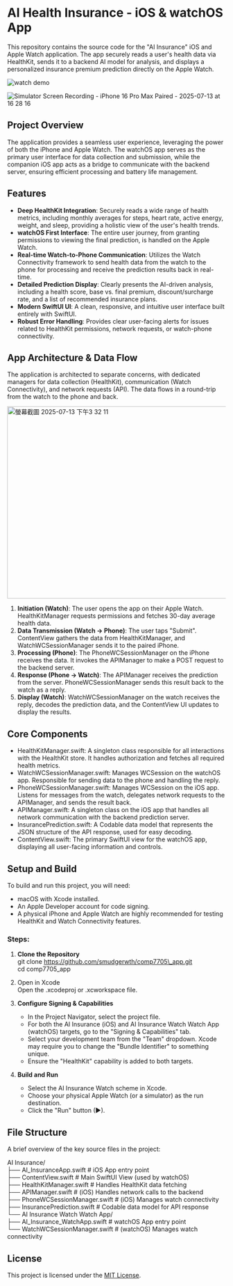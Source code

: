 # **AI Health Insurance \- iOS & watchOS App**

This repository contains the source code for the "AI Insurance" iOS and Apple Watch application. The app securely reads a user's health data via HealthKit, sends it to a backend AI model for analysis, and displays a personalized insurance premium prediction directly on the Apple Watch.

![watch demo](https://github.com/user-attachments/assets/326a1e83-e803-4de7-ba66-c16387360069) 

 ![Simulator Screen Recording - iPhone 16 Pro Max Paired - 2025-07-13 at 16 28 16](https://github.com/user-attachments/assets/d59663e6-7f91-4bb8-92d2-9275b24518db)


## **Project Overview**

The application provides a seamless user experience, leveraging the power of both the iPhone and Apple Watch. The watchOS app serves as the primary user interface for data collection and submission, while the companion iOS app acts as a bridge to communicate with the backend server, ensuring efficient processing and battery life management.

## **Features**

* **Deep HealthKit Integration**: Securely reads a wide range of health metrics, including monthly averages for steps, heart rate, active energy, weight, and sleep, providing a holistic view of the user's health trends.  
* **watchOS First Interface**: The entire user journey, from granting permissions to viewing the final prediction, is handled on the Apple Watch.  
* **Real-time Watch-to-Phone Communication**: Utilizes the Watch Connectivity framework to send health data from the watch to the phone for processing and receive the prediction results back in real-time.  
* **Detailed Prediction Display**: Clearly presents the AI-driven analysis, including a health score, base vs. final premium, discount/surcharge rate, and a list of recommended insurance plans.  
* **Modern SwiftUI UI**: A clean, responsive, and intuitive user interface built entirely with SwiftUI.  
* **Robust Error Handling**: Provides clear user-facing alerts for issues related to HealthKit permissions, network requests, or watch-phone connectivity.

## **App Architecture & Data Flow**

The application is architected to separate concerns, with dedicated managers for data collection (HealthKit), communication (Watch Connectivity), and network requests (API). The data flows in a round-trip from the watch to the phone and back.

<img width="907" height="442" alt="螢幕截圖 2025-07-13 下午3 32 11" src="https://github.com/user-attachments/assets/27f54a81-ec0f-47ee-90a3-2e7f6e8e0050" />


1. **Initiation (Watch)**: The user opens the app on their Apple Watch. HealthKitManager requests permissions and fetches 30-day average health data.  
2. **Data Transmission (Watch \-\> Phone)**: The user taps "Submit". ContentView gathers the data from HealthKitManager, and WatchWCSessionManager sends it to the paired iPhone.  
3. **Processing (Phone)**: The PhoneWCSessionManager on the iPhone receives the data. It invokes the APIManager to make a POST request to the backend server.  
4. **Response (Phone \-\> Watch)**: The APIManager receives the prediction from the server. PhoneWCSessionManager sends this result back to the watch as a reply.  
5. **Display (Watch)**: WatchWCSessionManager on the watch receives the reply, decodes the prediction data, and the ContentView UI updates to display the results.

## **Core Components**

* HealthKitManager.swift: A singleton class responsible for all interactions with the HealthKit store. It handles authorization and fetches all required health metrics.  
* WatchWCSessionManager.swift: Manages WCSession on the watchOS app. Responsible for sending data to the phone and handling the reply.  
* PhoneWCSessionManager.swift: Manages WCSession on the iOS app. Listens for messages from the watch, delegates network requests to the APIManager, and sends the result back.  
* APIManager.swift: A singleton class on the iOS app that handles all network communication with the backend prediction server.  
* InsurancePrediction.swift: A Codable data model that represents the JSON structure of the API response, used for easy decoding.  
* ContentView.swift: The primary SwiftUI view for the watchOS app, displaying all user-facing information and controls.


## **Setup and Build**

To build and run this project, you will need:

* macOS with Xcode installed.  
* An Apple Developer account for code signing.  
* A physical iPhone and Apple Watch are highly recommended for testing HealthKit and Watch Connectivity features.

### **Steps:**

1. **Clone the Repository**  
   git clone https://github.com/smudgerwth/comp7705\_app.git  
   cd comp7705\_app

2. Open in Xcode  
   Open the .xcodeproj or .xcworkspace file.

3. **Configure Signing & Capabilities**  
   * In the Project Navigator, select the project file.  
   * For both the AI Insurance (iOS) and AI Insurance Watch Watch App (watchOS) targets, go to the "Signing & Capabilities" tab.  
   * Select your development team from the "Team" dropdown. Xcode may require you to change the "Bundle Identifier" to something unique.  
   * Ensure the "HealthKit" capability is added to both targets.

4. **Build and Run**  
   * Select the AI Insurance Watch scheme in Xcode.  
   * Choose your physical Apple Watch (or a simulator) as the run destination.  
   * Click the "Run" button (▶).

## **File Structure**

A brief overview of the key source files in the project:

AI Insurance/  
├── AI\_InsuranceApp.swift           \# iOS App entry point  
├── ContentView.swift               \# Main SwiftUI View (used by watchOS)  
├── HealthKitManager.swift          \# Handles HealthKit data fetching  
├── APIManager.swift                \# (iOS) Handles network calls to the backend  
├── PhoneWCSessionManager.swift     \# (iOS) Manages watch connectivity  
├── InsurancePrediction.swift       \# Codable data model for API response  
└── AI Insurance Watch Watch App/  
    ├── AI\_Insurance\_WatchApp.swift \# watchOS App entry point  
    └── WatchWCSessionManager.swift \# (watchOS) Manages watch connectivity  


## **License**

This project is licensed under the [MIT License](https://www.google.com/search?q=LICENSE).
